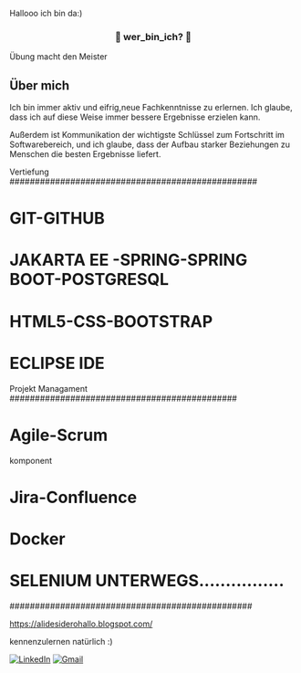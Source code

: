 
Hallooo ich bin da:)



<h3 align="center">
👋 wer_bin_ich? 👋
</h3>
Übung macht den Meister
<h2> Über mich </h2>
Ich bin immer aktiv und eifrig,neue Fachkenntnisse zu erlernen. 
Ich glaube, dass ich auf diese Weise immer bessere Ergebnisse erzielen kann.

Außerdem ist Kommunikation der wichtigste Schlüssel zum Fortschritt im Softwarebereich, und ich glaube, dass der Aufbau starker Beziehungen zu Menschen die besten Ergebnisse liefert.





 Vertiefung
 #################################################
 <h1>GIT-GITHUB</h1>
 <h1>JAKARTA EE -SPRING-SPRING BOOT-POSTGRESQL</h1>
 <h1>HTML5-CSS-BOOTSTRAP</h1>
 <h1>ECLIPSE IDE</h1>
 
 Projekt Managament
 #############################################
 <h1>Agile-Scrum</h1>
 komponent</h1>
 <h1>Jira-Confluence</h1>
  <h1>Docker</h1>
   <h1>SELENIUM UNTERWEGS................</h1>
 
 
 

 ################################################

 
 
 https://alidesiderohallo.blogspot.com/
 
 
 kennenzulernen natürlich :)
 
 
 <a href="https://de.linkedin.com/in/gani-buer" rel="nofollow"><img src="https://camo.githubusercontent.com/4710c8417adc9fc1e9fe4b44a7f6b2451d053cdfc0ac97550b67dc268973b14e/68747470733a2f2f696d672e69636f6e73382e636f6d2f627562626c65732f35302f3030303030302f6c696e6b6564696e2e706e67" alt="LinkedIn" data-canonical-src="https://img.icons8.com/bubbles/50/000000/linkedin.png" style="max-width: 100%;"></a> <a href="mailto:pangeawelt@gmx.de"><img src="https://camo.githubusercontent.com/9734318df1bd17dac8b2a6b4f88684ced60f41394aa38df3c72a0510af8b69a6/68747470733a2f2f696d672e69636f6e73382e636f6d2f627562626c65732f35302f3030303030302f676d61696c2e706e67" alt="Gmail" data-canonical-src="https://img.icons8.com/bubbles/50/000000/gmail.png" style="max-width: 100%;"></a> </p>
